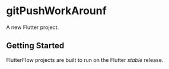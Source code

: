 # gitPushWorkArounf

A new Flutter project.

## Getting Started

FlutterFlow projects are built to run on the Flutter _stable_ release.
